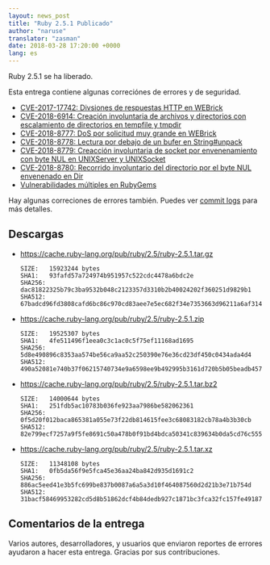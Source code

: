 ```yaml
---
layout: news_post
title: "Ruby 2.5.1 Publicado"
author: "naruse"
translator: "zasman"
date: 2018-03-28 17:20:00 +0000
lang: es
---
```


Ruby 2.5.1 se ha liberado.

Esta entrega contiene algunas correciónes de errores y de seguridad.

* [CVE-2017-17742: Divsiones de respuestas HTTP en WEBrick](/en/news/2018/03/28/http-response-splitting-in-webrick-cve-2017-17742/)
* [CVE-2018-6914: Creación involuntaria de archivos y directorios con escalamiento de directorios en tempfile y tmpdir](/en/news/2018/03/28/unintentional-file-and-directory-creation-with-directory-traversal-cve-2018-6914/)
* [CVE-2018-8777: DoS por solicitud muy grande en WEBrick](/en/news/2018/03/28/large-request-dos-in-webrick-cve-2018-8777/)
* [CVE-2018-8778: Lectura por debajo de un bufer en String#unpack](/en/news/2018/03/28/buffer-under-read-unpack-cve-2018-8778/)
* [CVE-2018-8779: Creacción involuntaria de socket por envenenamiento con byte NUL en UNIXServer y UNIXSocket](/en/news/2018/03/28/poisoned-nul-byte-unixsocket-cve-2018-8779/)
* [CVE-2018-8780: Recorrido involuntario del directorio por el byte NUL envenenado en Dir](/en/news/2018/03/28/poisoned-nul-byte-dir-cve-2018-8780/)
* [Vulnerabilidades múltiples en RubyGems](/en/news/2018/02/17/multiple-vulnerabilities-in-rubygems/)

Hay algunas correciones de errores también.
Puedes ver [commit logs](https://github.com/ruby/ruby/compare/v2_5_0...v2_5_1) para más detalles.

## Descargas

* <https://cache.ruby-lang.org/pub/ruby/2.5/ruby-2.5.1.tar.gz>

      SIZE:   15923244 bytes
      SHA1:   93fafd57a724974b951957c522cdc4478a6bdc2e
      SHA256: dac81822325b79c3ba9532b048c2123357d3310b2b40024202f360251d9829b1
      SHA512: 67badcd96fd3808cafd6bc86c970cd83aee7e5ec682f34e7353663d96211a6af314a4c818e537ec8ca51fbc0737aac4e28e0ebacf1a4d1e13db558b623a0f6b1

* <https://cache.ruby-lang.org/pub/ruby/2.5/ruby-2.5.1.zip>

      SIZE:   19525307 bytes
      SHA1:   4fe511496f1eea0c3c1ac0c5f75ef11168ad1695
      SHA256: 5d8e490896c8353aa574be56ca9aa52c250390e76e36cd23df450c0434ada4d4
      SHA512: 490a52081e740b37f06215740734e9a6598ee9b492995b3161d720b5b05beadb4570aa526b3df01f686881b1e259aa7d4a59c1f398989dc2d5f8250342d986f7

* <https://cache.ruby-lang.org/pub/ruby/2.5/ruby-2.5.1.tar.bz2>

      SIZE:   14000644 bytes
      SHA1:   251fdb5ac10783b036fe923aa7986be582062361
      SHA256: 0f5d20f012baca865381a055e73f22db814615fee3c68083182cb78a4b3b30cb
      SHA512: 82e799ecf7257a9f5fe8691c50a478b0f91bd4bdca50341c839634b0da5cd76c5556965cb9437264b66438434c94210c949fe9dab88cbc5b3b7fa34b5382659b

* <https://cache.ruby-lang.org/pub/ruby/2.5/ruby-2.5.1.tar.xz>

      SIZE:   11348108 bytes
      SHA1:   0fb5da56f9e5fca45e36aa24ba842d935d1691c2
      SHA256: 886ac5eed41e3b5fc699be837b0087a6a5a3d10f464087560d2d21b3e71b754d
      SHA512: 31bacf58469953282cd5d8b51862dcf4b84dedb927c1871bc3fca32fc157fe49187631575a70838705fe246f4555647577a7ecc26894445a7d64de5503dc11b4

## Comentarios de la entrega

Varios autores, desarrolladores, y usuarios que enviaron reportes de errores ayudaron a hacer esta entrega.
Gracias por sus contribuciones.


